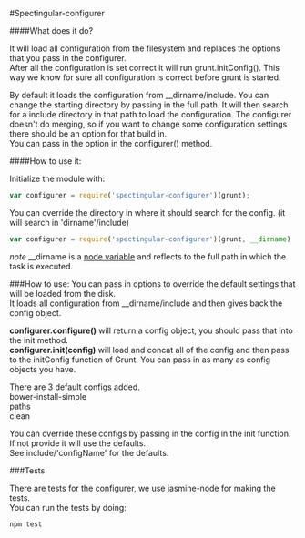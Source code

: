 #Spectingular-configurer

####What does it do?

It will load all configuration from the filesystem and replaces the options that you pass in the configurer.  
After all the configuration is set correct it will run grunt.initConfig(). This way we know for sure all configuration is correct before grunt is started.

By default it loads the configuration from __dirname/include. You can change the starting directory by passing in the full path.
It will then search for a include directory in that path to load the configuration.
The configurer doesn't do merging, so if you want to change some configuration settings there should be an option for that build in.  
You can pass in the option in the configurer() method.

####How to use it:

Initialize the module with:  
```javascript
var configurer = require('spectingular-configurer')(grunt);
```

You can override the directory in where it should search for the config.
(it will search in 'dirname'/include)

```javascript
var configurer = require('spectingular-configurer')(grunt, __dirname)
```
*note* __dirname is a [node variable](https://nodejs.org/api/globals.html#globals_dirname) and reflects to the full path in which the task is executed.

###How to use:
You can pass in options to override the default settings that will be loaded from the disk.  
It loads all configuration from __dirname/include and then gives back the config object.

**configurer.configure()** will return a config object, you should pass that into the init method.  
**configurer.init(config)** will load and concat all of the config and then pass to the initConfig function of Grunt. You can pass in as many as config objects you have.

There are 3 default configs added.  
bower-install-simple  
paths  
clean  

You can override these configs by passing in the config in the init function. If not provide it will use the defaults.  
See include/'configName' for the defaults.

###Tests

There are tests for the configurer, we use jasmine-node for making the tests.  
You can run the tests by doing:
```javascript
npm test
```
